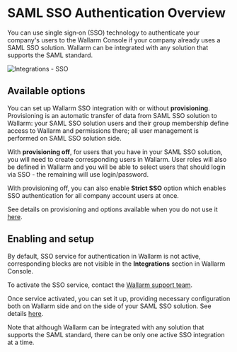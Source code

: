 # SAML SSO Authentication Overview

You can use single sign‑on (SSO) technology to authenticate your company's users to the Wallarm Console if your company already uses a SAML SSO solution. Wallarm can be integrated with any solution that supports the SAML standard.

![Integrations - SSO](../../../../images/admin-guides/configuration-guides/sso/sso-integration-add.png)

## Available options

You can set up Wallarm SSO integration with or without **provisioning**. Provisioning is an automatic transfer of data from SAML SSO solution to Wallarm: your SAML SSO solution users and their group membership define access to Wallarm and permissions there; all user management is performed on SAML SSO solution side.

With **provisioning off**, for users that you have in your SAML SSO solution, you will need to create corresponding users in Wallarm. User roles will also be defined in Wallarm and you will be able to select users that should login via SSO - the remaining will use login/password.

With provisioning off, you can also enable **Strict SSO** option which enables SSO authentication for all company account users at once.

See details on provisioning and options available when you do not use it [here](setup.md#step-4-saml-sso-solution-configure-provisioning).

## Enabling and setup

By default, SSO service for authentication in Wallarm is not active, corresponding blocks are not visible in the **Integrations** section in Wallarm Console.

To activate the SSO service, contact the [Wallarm support team](mailto:support@wallarm.com).

Once service activated, you can set it up, providing necessary configuration both on Wallarm side and on the side of your SAML SSO solution. See details [here](setup.md).

Note that although Wallarm can be integrated with any solution that supports the SAML standard, there can be only one active SSO integration at a time.
